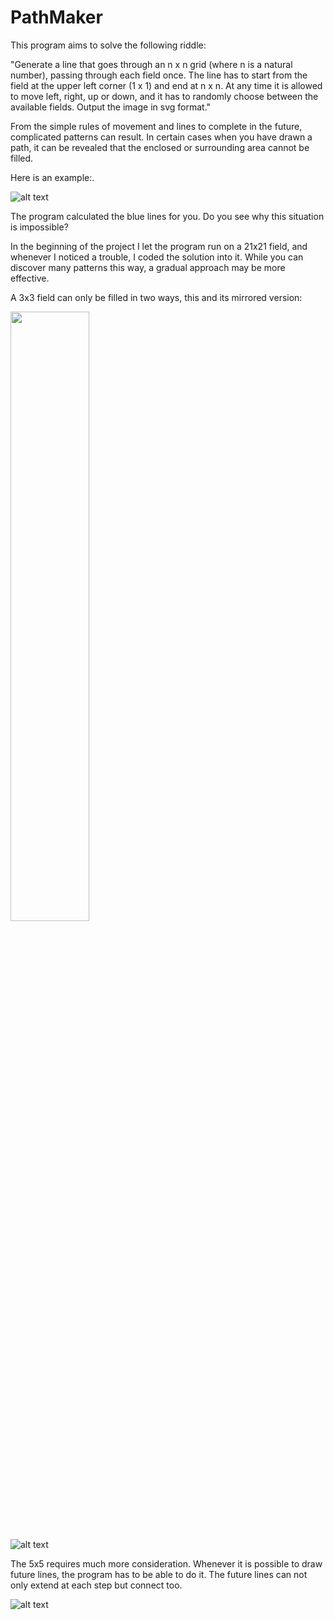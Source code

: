 # PathMaker

This program aims to solve the following riddle:

"Generate a line that goes through an n x n grid (where n is a natural number), passing through each field once. The line has to start from the field at the upper left corner (1 x 1) and end at n x n. At any time it is allowed to move left, right, up or down, and it has to randomly choose between the available fields.
Output the image in svg format."
 
From the simple rules of movement and lines to complete in the future, complicated patterns can result. In certain cases when you have drawn a path, it can be revealed that the enclosed or surrounding area cannot be filled.

Here is an example:.

![alt text](https://github.com/fodorbalint/PathMaker/blob/main/References/0701_1.svg)

The program calculated the blue lines for you. Do you see why this situation is impossible?

In the beginning of the project I let the program run on a 21x21 field, and whenever I noticed a trouble, I coded the solution into it. While you can discover many patterns this way, a gradual approach may be more effective.

A 3x3 field can only be filled in two ways, this and its mirrored version:

<img src="https://github.com/fodorbalint/PathMaker/blob/main/References/project/3x3.svg" width="50%"/>

![alt text](https://github.com/fodorbalint/PathMaker/blob/main/References/project/3x3.svg)

The 5x5 requires much more consideration. Whenever it is possible to draw future lines, the program has to be able to do it. The future lines can not only extend at each step but connect too.

![alt text](https://github.com/fodorbalint/PathMaker/blob/main/References/0806.svg)

